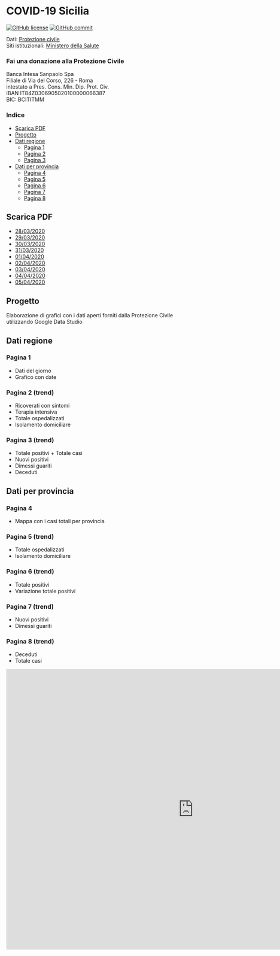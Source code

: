 # COVID-19 Sicilia

[![GitHub license](https://img.shields.io/badge/License-Creative%20Commons%20Attribution%204.0%20International-blue)](https://github.com/pcm-dpc/COVID-19/blob/master/LICENSE)
[![GitHub commit](https://img.shields.io/github/last-commit/maximilianventura/COVID-19)](https://github.com/maximilianventura/COVID-19/commits/master)

Dati: [Protezione civile](https://github.com/pcm-dpc/COVID-19)<br>
Siti istituzionali: [Ministero della Salute](http://www.salute.gov.it/nuovocoronavirus)

### Fai una donazione alla Protezione Civile 

Banca Intesa Sanpaolo Spa<br>
Filiale di Via del Corso, 226 - Roma<br>
intestato a Pres. Cons. Min. Dip. Prot. Civ.<br>
IBAN IT84Z0306905020100000066387<br>
BIC: BCITITMM

### Indice 

- [Scarica PDF](#scarica-pdf)
- [Progetto](#progetto)
- [Dati regione](#dati-regione)
  - [Pagina 1](#pagina-1)
  - [Pagina 2](#pagina-2-trend)
  - [Pagina 3](#pagina-3)
- [Dati per provincia](#dati-per-provincia)
  - [Pagina 4](#pagina-4)
  - [Pagina 5](#pagina-5)
  - [Pagina 6](#pagina-6)
  - [Pagina 7](#pagina-7)
  - [Pagina 8](#pagina-8)
  
## Scarica PDF
- [28/03/2020](https://github.com/maximilianventura/covid-19/blob/master/2020_03_28_COVID-19-SICILIA.pdf)
- [29/03/2020](https://github.com/maximilianventura/covid-19/blob/master/2020_03_29_COVID-19-SICILIA.pdf)
- [30/03/2020](https://github.com/maximilianventura/covid-19/blob/master/2020_03_30_COVID-19-SICILIA.pdf)
- [31/03/2020](https://github.com/maximilianventura/covid-19/blob/master/2020_03_31_COVID-19-SICILIA.pdf)
- [01/04/2020](https://github.com/maximilianventura/covid-19/blob/master/2020_04_01_COVID-19-SICILIA.pdf)
- [02/04/2020](https://github.com/maximilianventura/covid-19/blob/master/2020_04_02_COVID-19-SICILIA.pdf)
- [03/04/2020](https://github.com/maximilianventura/covid-19/blob/master/2020_04_03_COVID-19-SICILIA.pdf)
- [04/04/2020](https://github.com/maximilianventura/covid-19/blob/master/2020_04_04_COVID-19-SICILIA.pdf)
- [05/04/2020](https://github.com/maximilianventura/covid-19/blob/master/2020_04_05_COVID-19-SICILIA.pdf)

## Progetto
Elaborazione di grafici con i dati aperti forniti dalla Protezione Civile utilizzando Google Data Studio

## Dati regione

### Pagina 1
- Dati del giorno
- Grafico con date

### Pagina 2 (trend)
- Ricoverati con sintomi
- Terapia intensiva
- Totale ospedalizzati
- Isolamento domiciliare

### Pagina 3 (trend)
- Totale positivi + Totale casi
- Nuovi positivi
- Dimessi guariti
- Deceduti

## Dati per provincia

### Pagina 4
- Mappa con i casi totali per provincia

### Pagina 5 (trend)
- Totale ospedalizzati
- Isolamento domiciliare

### Pagina 6 (trend)
- Totale positivi
- Variazione totale positivi

### Pagina 7 (trend)
- Nuovi positivi
- Dimessi guariti

### Pagina 8 (trend)
- Deceduti
- Totale casi

<iframe width="1000" height="750" src="https://datastudio.google.com/embed/reporting/f2733b82-147a-482b-86ab-00eea5ad5629/page/lyDKB" frameborder="0" style="border:0" allowfullscreen></iframe> 
